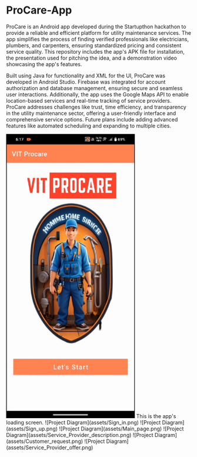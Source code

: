 # ProCare-App

ProCare is an Android app developed during the Startupthon hackathon to provide a reliable and efficient platform for utility maintenance services. The app simplifies the process of finding verified professionals like electricians, plumbers, and carpenters, ensuring standardized pricing and consistent service quality. This repository includes the app's APK file for installation, the presentation used for pitching the idea, and a demonstration video showcasing the app's features.

Built using Java for functionality and XML for the UI, ProCare was developed in Android Studio. Firebase was integrated for account authorization and database management, ensuring secure and seamless user interactions. Additionally, the app uses the Google Maps API to enable location-based services and real-time tracking of service providers. ProCare addresses challenges like trust, time efficiency, and transparency in the utility maintenance sector, offering a user-friendly interface and comprehensive service options. Future plans include adding advanced features like automated scheduling and expanding to multiple cities.

<img src="assets/homepage.png" alt="Homepage" width="350" />
This is the app's loading screen. 
![Project Diagram](assets/Sign_in.png)
![Project Diagram](assets/Sign_up.png)
![Project Diagram](assets/Main_page.png)
![Project Diagram](assets/Service_Provider_description.png)
![Project Diagram](assets/Customer_request.png)
![Project Diagram](assets/Service_Provider_offer.png)
